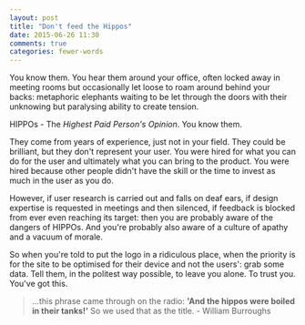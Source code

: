 ```yaml
---
layout: post
title: "Don't feed the Hippos"
date: 2015-06-26 11:30
comments: true
categories: fewer-words
---
```


You know them. You hear them around your office, often locked away in meeting rooms but occasionally let loose to roam around behind your backs: metaphoric elephants waiting to be let through the doors with their unknowing but paralysing ability to create tension.

HIPPOs - The _Highest Paid Person's Opinion_. You know them.

They come from years of experience, just not in your field. They could be brilliant, but they don't represent your user. You were hired for what you can do for the user and ultimately what you can bring to the product. You were hired because other people didn't have the skill or the time to invest as much in the user as you do.

However, if user research is carried out and falls on deaf ears, if design expertise is requested in meetings and then silenced, if feedback is blocked from ever even reaching its target: then you are probably aware of the dangers of HIPPOs. And you're probably also aware of a culture of apathy and a vacuum of morale.

So when you're told to put the logo in a ridiculous place, when the priority is for the site to be optimised for their device and not the users': grab some data. Tell them, in the politest way possible, to leave you alone. To trust you. You've got this.

> ...this phrase came through on the radio: __'And the hippos were boiled in their tanks!'__ So we used that as the title. - William Burroughs
